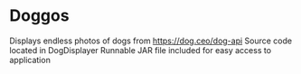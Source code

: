 # Doggos
Displays endless photos of dogs from https://dog.ceo/dog-api
Source code located in DogDisplayer
Runnable JAR file included for easy access to application

